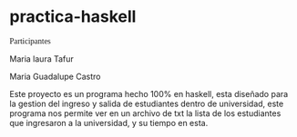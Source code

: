 # practica-haskell

<span style="font-family: Times New Roman, serif;">Participantes</span>

Maria laura Tafur 

Maria Guadalupe Castro

Este proyecto es un programa hecho 100% en haskell, esta diseñado para la gestion del ingreso y salida de estudiantes dentro de universidad, este programa nos permite ver en un archivo de txt la lista de los estudiantes que ingresaron a la universidad, y su tiempo en esta.
